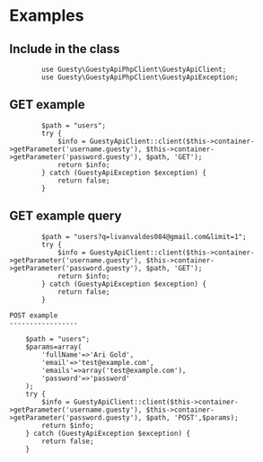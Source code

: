 Examples
=======================

Include in the class
--------------------
``` 
        use Guesty\GuestyApiPhpClient\GuestyApiClient;
        use Guesty\GuestyApiPhpClient\GuestyApiException;
```

GET example
-----------

```
        $path = "users";
        try {
            $info = GuestyApiClient::client($this->container->getParameter('username.guesty'), $this->container->getParameter('password.guesty'), $path, 'GET');
            return $info;
        } catch (GuestyApiException $exception) {
            return false;
        }
```

GET example query
-----------------

```
        $path = "users?q=livanvaldes084@gmail.com&limit=1";
        try {
            $info = GuestyApiClient::client($this->container->getParameter('username.guesty'), $this->container->getParameter('password.guesty'), $path, 'GET');
            return $info;
        } catch (GuestyApiException $exception) {
            return false;
        }

POST example
-----------------

```
        $path = "users";
        $params=array(
            'fullName'=>'Ari Gold',
            'email'=>'test@example.com',
            'emails'=>array('test@example.com'),
            'password'=>'password'
        );
        try {
            $info = GuestyApiClient::client($this->container->getParameter('username.guesty'), $this->container->getParameter('password.guesty'), $path, 'POST',$params);
            return $info;
        } catch (GuestyApiException $exception) {
            return false;
        }

```
